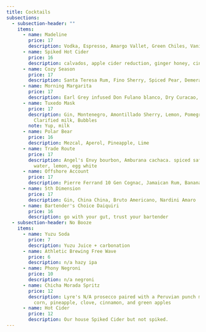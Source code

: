 ```yaml
---
title: Cocktails
subsections:
  - subsection-header: ""
    items:
      - name: Madeline
        price: 17
        description: Vodka, Espresso, Amargo Vallet, Green Chiles, Vanilla, Moka
      - name: Spiked Hot Cider
        price: 16
        description: calvados, apple cider reduction, ginger honey, cinnamon, grapefruit
      - name: Cozy Season
        price: 17
        description: Santa Teresa Rum, Fino Sherry, Spiced Pear, Demerara, Mole Bitters
      - name: Morning Margarita
        price: 17
        description: Earl Grey infused Don Fulano blanco, Dry Curacao, Agave, Lime, Saline
      - name: Tuxedo Mask
        price: 17
        description: Gin, Montenegro, Amontillado Sherry, Lemon, Pomegranate, Lemon,
          Clarified milk, Bubbles
        note: Yup, milk
      - name: Polar Bear
        price: 16
        description: Mezcal, Aperol, Pineapple, Lime
      - name: Trade Route
        price: 17
        description: Angel's Envy bourbon, Amburana cachaca. spiced saffron, coconut
          water, lemon, egg white
      - name: Offshore Account
        price: 17
        description: Pierre Ferrand 10 Gen Cognac, Jamaican Rum, Banana Oil, Pistachio, Lime
      - name: 5th Dimension
        price: 17
        description: Gin, China China, Bruto Americano, Nardini Amaro
      - name: Bartender's Choice Daiquiri
        price: 16
        description: go with your gut, trust your bartender
  - subsection-header: No Booze
    items:
      - name: Yuzu Soda
        price: 7
        description: Yuzu Juice + carbonation
      - name: Athletic Brewing Free Wave
        price: 6
        description: n/a hazy ipa
      - name: Phony Negroni
        price: 10
        description: n/a negroni
      - name: Chicha Morada Spritz
        price: 12
        description: Lyre's N/A prosecco paired with a Peruvian punch made with purple
          corn, pineapple, clove, cinnamon, and green apples
      - name: Hot Cider
        price: 12
        description: Our house Spiked Cider but not spiked.
---
```

